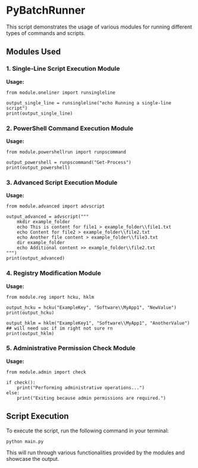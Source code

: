 
PyBatchRunner
=====================

This script demonstrates the usage of various modules for running different types of commands and scripts.

Modules Used
------------

### 1\. Single-Line Script Execution Module

**Usage:**

    from module.oneliner import runsingleline
    
    output_single_line = runsingleline("echo Running a single-line script")
    print(output_single_line)

### 2\. PowerShell Command Execution Module

**Usage:**

    from module.powershellrun import runpscommand
    
    output_powershell = runpscommand("Get-Process")
    print(output_powershell)

### 3\. Advanced Script Execution Module

**Usage:**

    from module.advanced import advscript
    
    output_advanced = advscript("""
        mkdir example_folder
        echo This is content for file1 > example_folder\\file1.txt
        echo Content for file2 > example_folder\\file2.txt
        echo Another file content > example_folder\\file3.txt
        dir example_folder
        echo Additional content >> example_folder\\file2.txt
    """)
    print(output_advanced)

### 4\. Registry Modification Module

**Usage:**

    from module.reg import hcku, hklm
    
    output_hcku = hcku("ExampleKey", "Software\\MyApp1", "NewValue")
    print(output_hcku)
    
    output_hklm = hklm("ExampleKey1", "Software\\MyApp1", "AnotherValue") ## will need uac if im right not sure rn
    print(output_hklm)

### 5\. Administrative Permission Check Module

**Usage:**

    from module.admin import check
    
    if check():
        print("Performing administrative operations...")
    else:
        print("Exiting because admin permissions are required.")

Script Execution
----------------

To execute the script, run the following command in your terminal:

    python main.py

This will run through various functionalities provided by the modules and showcase the output.

